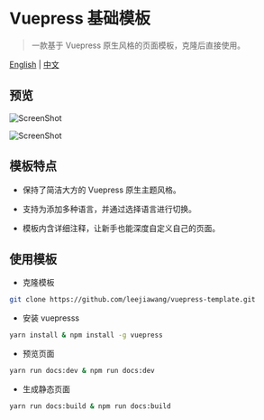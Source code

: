# Vuepress 基础模板

> 一款基于 Vuepress 原生风格的页面模板，克隆后直接使用。

[English](README_EN.md) | [中文](README.md)

## 预览

![ScreenShot](https://github.com/leejiawang/vuepress-template/blob/master/docs/.vuepress/public/screenshot1.png)

![ScreenShot](https://github.com/leejiawang/vuepress-template/blob/master/docs/.vuepress/public/screenshot5.png)

## 模板特点

- 保持了简洁大方的 Vuepress 原生主题风格。

- 支持为添加多种语言，并通过选择语言进行切换。

- 模板内含详细注释，让新手也能深度自定义自己的页面。

## 使用模板

- 克隆模板
``` sh
git clone https://github.com/leejiawang/vuepress-template.git
```
- 安装 vuepresss
``` sh
yarn install & npm install -g vuepress
```

- 预览页面
``` sh
yarn run docs:dev & npm run docs:dev
```

- 生成静态页面
``` sh
yarn run docs:build & npm run docs:build
```
